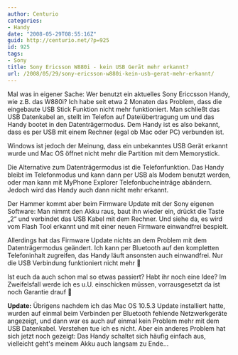 ```yaml
---
author: Centurio
categories:
- Handy
date: "2008-05-29T08:55:16Z"
guid: http://centurio.net/?p=925
id: 925
tags:
- Sony
title: Sony Ericsson W880i - kein USB Gerät mehr erkannt?
url: /2008/05/29/sony-ericsson-w880i-kein-usb-gerat-mehr-erkannt/
---
```

Mal was in eigener Sache: Wer benutzt ein aktuelles Sony Ericcsson Handy, wie z.B. das W880i? Ich habe seit etwa 2 Monaten das Problem, dass die eingebaute USB Stick Funktion nicht mehr funktioniert. Man schließt das USB Datenkabel an, stellt im Telefon auf Dateiübertragung um und das Handy bootet in den Datenträgermodus. Dem Handy ist es also bekannt, dass es per USB mit einem Rechner (egal ob Mac oder PC) verbunden ist.

Windows ist jedoch der Meinung, dass ein unbekanntes USB Gerät erkannt wurde und Mac OS öffnet nicht mehr die Partition mit dem Memorystick.

Die Alternative zum Datenträgermodus ist die Telefonfunktion. Das Handy bleibt im Telefonmodus und kann dann per USB als Modem benutzt werden, oder man kann mit MyPhone Explorer Telefonbucheinträge abändern. Jedoch wird das Handy auch dann nicht mehr erkannt.

Der Hammer kommt aber beim Firmware Update mit der Sony eigenen Software: Man nimmt den Akku raus, baut ihn wieder ein, drückt die Taste &#8222;2&#8220; und verbindet das USB Kabel mit dem Rechner. Und siehe da, es wird vom Flash Tool erkannt und mit einer neuen Firmware einwandfrei bespielt.

Allerdings hat das Firmware Update nichts an dem Problem mit dem Datenträgermodus geändert. Ich kann per Bluetooth auf den kompletten Telefoninhalt zugreifen, das Handy läuft ansonsten auch einwandfrei. Nur die USB Verbindung funktioniert nicht mehr 🙁

Ist euch da auch schon mal so etwas passiert? Habt ihr noch eine Idee? Im Zweifelsfall werde ich es u.U. einschicken müssen, vorrausgesetzt da ist noch Garantie drauf 🙁

**Update:** Übrigens nachdem ich das Mac OS 10.5.3 Update installiert hatte, wurden auf einmal beim Verbinden per Bluetooth fehlende Netzwerkgeräte angezeigt, und dann war es auch auf einmal kein Problem mehr mit dem USB Datenkabel. Verstehen tue ich es nicht. Aber ein anderes Problem hat sich jetzt noch gezeigt: Das Handy schaltet sich häufig einfach aus, vielleicht geht's meinem Akku auch langsam zu Ende...